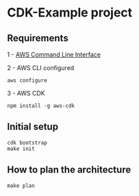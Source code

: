 # CDK-Example project

## Requirements

1 - [AWS Command Line Interface](https://aws.amazon.com/cli/)

2 - AWS CLI configured

```shell
aws configure
```

3 - AWS CDK

```shell
npm install -g aws-cdk
```

## Initial setup

```shell
cdk bootstrap
make init
```

## How to plan the architecture

```shell
make plan
```
